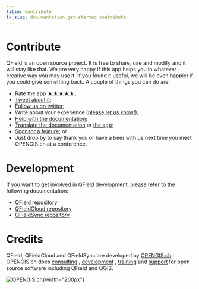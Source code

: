 ```yaml
---
title: Contribute
tx_slug: documentation_get-started_contribute
---
```


# Contribute

QField is an open source project. It is free to share, use and modify and it will stay like that. We are very happy if this app helps you in whatever creative way you may use it. If you found it useful, we will be even happier if you could give something back. A couple of things you can do are:

  - Rate the app [★★★★★](https://play.google.com/store/apps/details?id=ch.opengis.qfield&hl=en#details-reviews); <!-- markdown-link-check-disable-line -->
  - [Tweet about it](https://twitter.com/share?text=Looking%20for%20a%20good%20tool%20for%20field%20work%20in%20GIS?%20Check%20out%20%23QField!); <!-- markdown-link-check-disable-line -->
  - [Follow us on twitter](https://twitter.com/QFieldForQGIS); <!-- markdown-link-check-disable-line -->
  - Write about your experience ([please let us know!](mailto:info@opengis.ch)); <!-- markdown-link-check-disable-line -->
  - [Help with the documentation](https://github.com/opengisch/QField-docs#documentation-process); <!-- markdown-link-check-disable-line -->
  - [Translate the documentation](https://github.com/opengisch/QField-docs#translation-process) or [the app](https://explore.transifex.com/opengisch/qfield-for-qgis/); <!-- markdown-link-check-disable-line -->
  - [Sponsor a feature](https://docs.qfield.org/get-started/sponsor/); <!-- markdown-link-check-disable-line --> or
  - Just drop by to say thank you or have a beer with us next time you meet OPENGIS.ch at a conference.

# Development

If you want to get involved in QField development, please refer to the following documentation:
  - [QField repository](https://github.com/opengisch/QField/blob/master/doc/dev.md) <!-- markdown-link-check-disable-line -->
  - [QFieldCloud repository](https://github.com/opengisch/qfieldcloud) <!-- markdown-link-check-disable-line -->
  - [QFieldSync repository](https://github.com/opengisch/QFieldSync) <!-- markdown-link-check-disable-line -->

# Credits

QField, QFieldCloud and QFieldSync are developed by [OPENGIS.ch](https://www.opengis.ch/) <!-- markdown-link-check-disable-line -->. OPENGIS.ch does [consulting](https://www.opengis.ch/training-consulting/) <!-- markdown-link-check-disable-line -->,
[development](https://www.opengis.ch/custom-development/) <!-- markdown-link-check-disable-line -->, [training](https://www.opengis.ch/qfield-training/) <!-- markdown-link-check-disable-line --> and [support](https://www.opengis.ch/qgis-support/) <!-- markdown-link-check-disable-line --> for open source software including QField and
QGIS.


[![OPENGIS.ch](../assets/images/opengisch_main_transparent.png){width="200px"}](http://www.opengis.ch) <!-- markdown-link-check-disable-line -->
